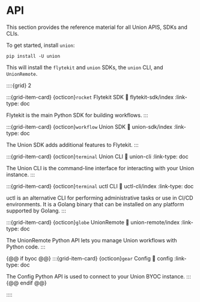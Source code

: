# API

This section provides the reference material for all Union APIS, SDKs and CLIs.

To get started, install `union`:

```
pip install -U union
```

This will install the `flytekit` and `union` SDKs, the `union` CLI, and `UnionRemote`.

::::{grid} 2

:::{grid-item-card} {octicon}`rocket` Flytekit SDK
:link: flytekit-sdk/index
:link-type: doc

Flytekit is the main Python SDK for building workflows.
:::

:::{grid-item-card} {octicon}`workflow` Union SDK
:link: union-sdk/index
:link-type: doc

The Union SDK adds additional features to Flytekit.
:::

:::{grid-item-card} {octicon}`terminal` Union CLI
:link: union-cli
:link-type: doc

The Union CLI is the command-line interface for interacting with your Union instance.
:::

:::{grid-item-card} {octicon}`terminal` uctl CLI
:link: uctl-cli/index
:link-type: doc

uctl is an alternative CLI for performing administrative tasks or use in CI/CD environments. It is a Golang binary that can be installed on any platform supported by Golang.
:::

:::{grid-item-card} {octicon}`globe` UnionRemote
:link: union-remote/index
:link-type: doc

The UnionRemote Python API lets you manage Union workflows with Python code.
:::

{@@ if byoc @@}
:::{grid-item-card} {octicon}`gear` Config
:link: config
:link-type: doc

The Config Python API is used to connect to your Union BYOC instance.
:::
{@@ endif @@}

::::
